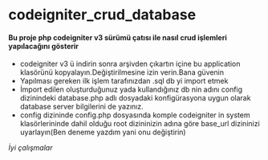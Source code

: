# codeigniter_crud_database
<h4>Bu proje php codeigniter v3 sürümü çatısı ile nasıl crud işlemleri yapılacağını gösterir</h4>
<ul>
  <li>codeigniter v3 ü indirin sonra arşivden çıkartın içine bu application klasörünü kopyalayın.Değiştirilmesine izin verin.Bana güvenin</li>
  <li>Yapılması gereken ilk işlem tarafınızdan .sql db yi import etmek</li>
  <li>İmport edilen oluşturduğunuz yada kullandığınız db nin adını config dizinindeki database.php adlı dosyadaki konfigürasyona uygun olarak database server bilgilerini de yazınız.</li>
  <li>config dizininde config.php dosyasında komple codeigniter in system klasörlerininde dahil olduğu root dizininizin adına göre base_url dizininizi uyarlayın(Ben deneme yazdım yani onu değiştirin)</li>
  </ul>
  <i>İyi çalışmalar</i>
